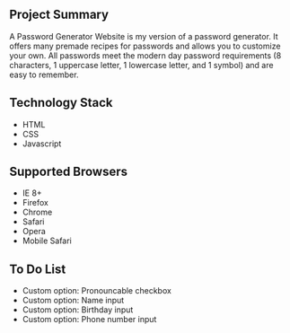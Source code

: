 ## Project Summary

A Password Generator Website is my version of a password generator. It offers many premade recipes for passwords and allows you to customize your own. All passwords meet the modern day password requirements (8 characters, 1 uppercase letter, 1 lowercase letter, and 1 symbol) and are easy to remember.

## Technology Stack

* HTML
* CSS
* Javascript

## Supported Browsers

* IE 8+
* Firefox
* Chrome
* Safari
* Opera
* Mobile Safari

## To Do List

* Custom option: Pronouncable checkbox
* Custom option: Name input
* Custom option: Birthday input
* Custom option: Phone number input